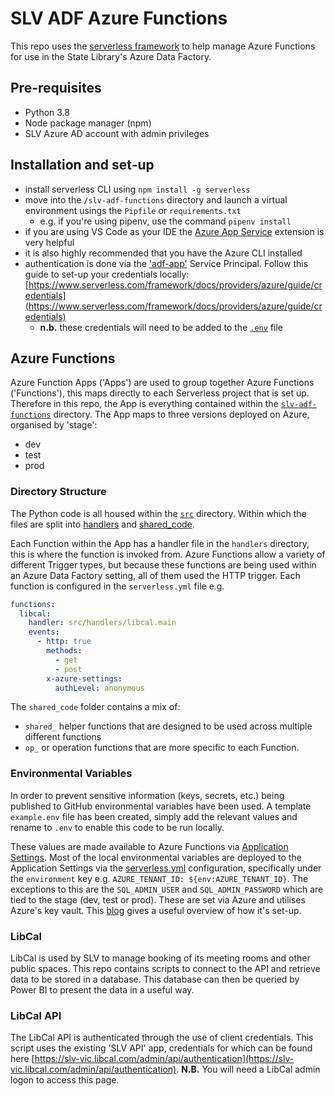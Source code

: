 # SLV ADF Azure Functions

This repo uses the [serverless framework](https://www.serverless.com/) to help manage Azure Functions for use in the State Library's Azure Data Factory.

## Pre-requisites

- Python 3.8
- Node package manager (npm)
- SLV Azure AD account with admin privileges

## Installation and set-up

- install serverless CLI using `npm install -g serverless`
- move into the `/slv-adf-functions` directory and launch a virtual environment usings the `Pipfile` or `requirements.txt`
  - e.g. if you're using pipenv, use the command `pipenv install`
- if you are using VS Code as your IDE the [Azure App Service](https://marketplace.visualstudio.com/items?itemName=ms-azuretools.vscode-azureappservice) extension is very helpful
- it is also highly recommended that you have the Azure CLI installed
- authentication is done via the ['adf-app'](https://portal.azure.com/#view/Microsoft_AAD_RegisteredApps/ApplicationMenuBlade/~/Overview/appId/0dcd68a1-78a1-4f45-bd0b-0be230e57e45/isMSAApp~/false) Service Principal. Follow this guide to set-up your credentials locally: [https://www.serverless.com/framework/docs/providers/azure/guide/credentials](https://www.serverless.com/framework/docs/providers/azure/guide/credentials)
  - **n.b.** these credentials will need to be added to the [`.env`](#environmental-variables) file

## Azure Functions

Azure Function Apps ('Apps') are used to group together Azure Functions ('Functions'), this maps directly to each Serverless project that is set up. Therefore in this repo, the App is everything contained within the [`slv-adf-functions`](/slv-adf-functions/) directory. The App maps to three versions deployed on Azure, organised by 'stage':

- dev
- test
- prod

### Directory Structure

The Python code is all housed within the [`src`](/slv-adf-functions/src/) directory. Within which the files are split into [handlers](/slv-adf-functions/src/handlers/) and [shared_code](/slv-adf-functions/src/shared_code/).

Each Function within the App has a handler file in the `handlers` directory, this is where the function is invoked from. Azure Functions allow a variety of different Trigger types, but because these functions are being used within an Azure Data Factory setting, all of them used the HTTP trigger. Each function is configured in the `serverless.yml` file e.g.

```yaml
functions:
  libcal:
    handler: src/handlers/libcal.main
    events:
      - http: true
        methods:
          - get
          - post
        x-azure-settings:
          authLevel: anonymous
```

The `shared_code` folder contains a mix of:

- `shared_` helper functions that are designed to be used across multiple different functions
- `op_` or operation functions that are more specific to each Function.

<!-- todo should the directory structure be cleaned up a bit further? -->

### Environmental Variables

In order to prevent sensitive information (keys, secrets, etc.) being published to GitHub environmental variables have been used. A template `example.env` file has been created, simply add the relevant values and rename to `.env` to enable this code to be run locally.

These values are made available to Azure Functions via [Application Settings](https://learn.microsoft.com/en-us/azure/azure-functions/functions-how-to-use-azure-function-app-settings?tabs=portal#settings). Most of the local environmental variables are deployed to the Application Settings via the [serverless.yml](/slv-adf-functions/serverless.yml) configuration, specifically under the `environment` key e.g. `AZURE_TENANT_ID: ${env:AZURE_TENANT_ID}`. The exceptions to this are the `SQL_ADMIN_USER` and `SQL_ADMIN_PASSWORD` which are tied to the stage (dev, test or prod). These are set via Azure and utilises Azure's key vault. This [blog](https://servian.dev/accessing-azure-key-vault-from-python-functions-44d548b49b37) gives a useful overview of how it's set-up.

### LibCal

LibCal is used by SLV to manage booking of its meeting rooms and other public spaces. This repo contains scripts to connect to the API and retrieve data to be stored in a database. This database can then be queried by Power BI to present the data in a useful way.

### LibCal API

The LibCal API is authenticated through the use of client credentials. This script uses the existing 'SLV API' app, credentials for which can be found here [https://slv-vic.libcal.com/admin/api/authentication](https://slv-vic.libcal.com/admin/api/authentication). **N.B.** You will need a LibCal admin logon to access this page.
